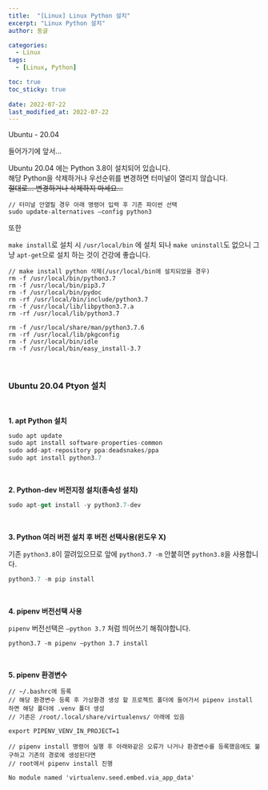 ```yaml
---
title:  "[Linux] Linux Python 설치"
excerpt: "Linux Python 설치"
author: 동글

categories:
  - Linux
tags:
  - [Linux, Python]

toc: true
toc_sticky: true
 
date: 2022-07-22
last_modified_at: 2022-07-22
---
```


Ubuntu - 20.04

들어가기에 앞서...

Ubuntu 20.04 에는 Python 3.8이 설치되어 있습니다.  
해당 Python을 삭제하거나 우선순위를 변경하면 터미널이 열리지 않습니다.  
~~절대로... 변경하거나 삭제하지 마세요...~~  

```
// 터미널 안열릴 경우 아래 명령어 입력 후 기존 파이썬 선택
sudo update-alternatives –config python3
```

또한
  
`make install`로 설치 시 `/usr/local/bin` 에 설치 되나 `make uninstall`도 없으니 그냥 `apt-get`으로 설치 하는 것이 건강에 좋습니다.  

```
// make install python 삭제(/usr/local/bin에 설치되었을 경우)
rm -f /usr/local/bin/python3.7
rm -f /usr/local/bin/pip3.7
rm -f /usr/local/bin/pydoc
rm -rf /usr/local/bin/include/python3.7
rm -f /usr/local/lib/libpython3.7.a
rm -rf /usr/local/lib/python3.7

rm -f /usr/local/share/man/python3.7.6
rm -rf /usr/local/lib/pkgconfig
rm -f /usr/local/bin/idle
rm -f /usr/local/bin/easy_install-3.7
```

&nbsp;  

### Ubuntu 20.04 Ptyon 설치  

&nbsp;  

**1. apt Python 설치**

```jsx
sudo apt update
sudo apt install software-properties-common
sudo add-apt-repository ppa:deadsnakes/ppa
sudo apt install python3.7
```  

&nbsp;  

**2. Python-dev 버전지정 설치(종속성 설치)**  

```jsx
sudo apt-get install -y python3.7-dev
```  

&nbsp;  

**3. Python 여러 버전 설치 후 버전 선택사용(윈도우 X)**

기존 `python3.8`이 깔려있으므로 앞에 `python3.7 -m` 안붙히면 `python3.8`을 사용합니다.

```jsx
python3.7 -m pip install
```

&nbsp;  

**4. pipenv 버전선택 사용**

`pipenv` 버전선택은 `—python 3.7` 처럼 띄어쓰기 해줘야합니다.

```
python3.7 -m pipenv —python 3.7 install
```  

&nbsp;  

**5. pipenv 환경변수**

```
// ~/.bashrc에 등록 
// 해당 환경변수 등록 후 가상환경 생성 할 프로젝트 폴더에 들어가서 pipenv install 하면 해당 폴더에 .venv 폴더 생성
// 기존은 /root/.local/share/virtualenvs/ 아래에 있음

export PIPENV_VENV_IN_PROJECT=1
```

```
// pipenv install 명령어 실행 후 아래와같은 오류가 나거나 환경변수를 등록했음에도 불구하고 기존의 경로에 생성된다면
// root에서 pipenv install 진행

No module named 'virtualenv.seed.embed.via_app_data'
```








